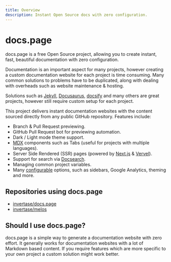 ```yaml
---
title: Overview
description: Instant Open Source docs with zero configuration.
---
```


# docs.page

docs.page is a free Open Source project, allowing you to create instant, fast, beautiful documentation with zero configuration.

Documentation is an important aspect for many projects, however creating a custom documentation website
for each project is time consuming. Many common solutions to problems have to be duplicated, along with 
dealing with overheads such as website maintenance & hosting.

Solutions such as [Jekyll](https://jekyllrb.com/docs/github-pages/), [Docusaurus](https://docusaurus.io/),
[docsify](https://docsify.js.org/#/) and many others are great projects, however still require custom setup for each project.

This project delivers instant documentation websites with the content sourced directly from any public
GitHub repository. Features include:

- Branch & Pull Request previewing.
- GitHub Pull Request bot for previewing automation.
- Dark / Light mode theme support.
- [MDX](https://github.com/mdx-js/mdx) components such as Tabs (useful for projects with multiple languages).
- Server Side Rendered (SSR) pages (powered by [Next.js](https://nextjs.org/) & [Vervel](https://vercel.com)).
- Support for search via [Docsearch](https://docsearch.algolia.com/).
- Managing common project variables.
- Many [configurable](https://docs.page/invertase/docs.page/configuration) options, such as sidebars, Google Analytics, theming and more.

## Repositories using docs.page

- [invertase/docs.page](https://github.com/invertase/docs.page)
- [invertase/melos](https://github.com/invertase/melos)

## Should I use docs.page?

docs.page is a simple way to generate a documentation website with zero effort. It generally works for documentation websites with a lot of Markdown based content. If you require features which are more specific to your own project a custom solution might work better.



